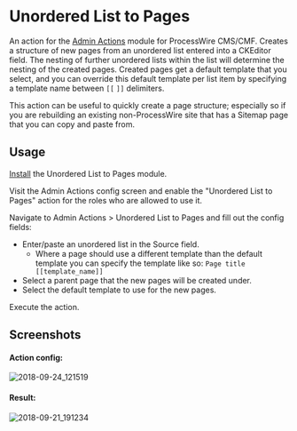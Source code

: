# Unordered List to Pages

An action for the [Admin Actions](https://modules.processwire.com/modules/process-admin-actions/) module for ProcessWire CMS/CMF. Creates a structure of new pages from an unordered list entered into a CKEditor field. The nesting of further unordered lists within the list will determine the nesting of the created pages. Created pages get a default template that you select, and you can override this default template per list item by specifying a template name between `[[` `]]` delimiters.

This action can be useful to quickly create a page structure; especially so if you are rebuilding an existing non-ProcessWire site that has a Sitemap page that you can copy and paste from.

## Usage

[Install](http://modules.processwire.com/install-uninstall/) the Unordered List to Pages module.

Visit the Admin Actions config screen and enable the "Unordered List to Pages" action for the roles who are allowed to use it.

Navigate to Admin Actions > Unordered List to Pages and fill out the config fields:

* Enter/paste an unordered list in the Source field.
    * Where a page should use a different template than the default template you can specify the template like so: `Page title [[template_name]]`
* Select a parent page that the new pages will be created under.
* Select the default template to use for the new pages.

Execute the action.

## Screenshots

#### Action config:
![2018-09-24_121519](https://user-images.githubusercontent.com/1538852/45934536-8e4a6b00-bff3-11e8-8440-99d6f4b1e436.png)

#### Result:
![2018-09-21_191234](https://user-images.githubusercontent.com/1538852/45934539-93a7b580-bff3-11e8-875f-bc83b73e0e88.png)
